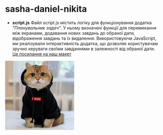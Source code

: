 # sasha-daniel-nikita
* **script.js**  Файл script.js містить логіку для функціонування додатка *"Планувальник задач"*. У ньому визначені функції для перемикання між екранами, додавання нових завдань до обраної дати, відображення завдань та їх видалення. Використовуючи JavaScript, ми реалізували інтерактивність додатка, що дозволяє користувачам зручно керувати своїми завданнями в залежності від обраної дати. [Це посилання на наш макет](https://www.figma.com/design/og8JWOAuz8foHcu8f6Xk0t/Untitled?node-id=0-1&p=f&t=XeiGHhXpAcKrwggt-0)

![картинка котиків](images.jpg) 
